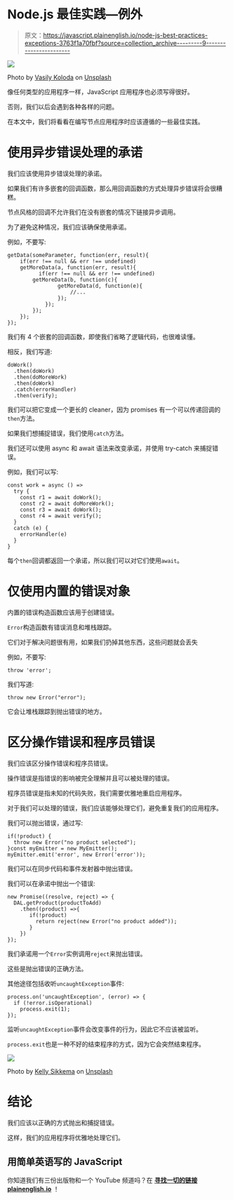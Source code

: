 # Node.js 最佳实践—例外

> 原文：<https://javascript.plainenglish.io/node-js-best-practices-exceptions-3763f1a70fbf?source=collection_archive---------9----------------------->

![](img/1d996c11dd7d862872c28aad8154b361.png)

Photo by [Vasily Koloda](https://unsplash.com/@napr0tiv?utm_source=medium&utm_medium=referral) on [Unsplash](https://unsplash.com?utm_source=medium&utm_medium=referral)

像任何类型的应用程序一样，JavaScript 应用程序也必须写得很好。

否则，我们以后会遇到各种各样的问题。

在本文中，我们将看看在编写节点应用程序时应该遵循的一些最佳实践。

# 使用异步错误处理的承诺

我们应该使用异步错误处理的承诺。

如果我们有许多嵌套的回调函数，那么用回调函数的方式处理异步错误将会很糟糕。

节点风格的回调不允许我们在没有嵌套的情况下链接异步调用。

为了避免这种情况，我们应该确保使用承诺。

例如，不要写:

```
getData(someParameter, function(err, result){
    if(err !== null && err !== undefined)
    getMoreData(a, function(err, result){
          if(err !== null && err !== undefined)
        getMoreData(b, function(c){ 
                getMoreData(d, function(e){ 
                    //...
                });
            });
        });
    });
});
```

我们有 4 个嵌套的回调函数，即使我们省略了逻辑代码，也很难读懂。

相反，我们写道:

```
doWork()
  .then(doWork)
  .then(doMoreWork)
  .then(doWork)
  .catch(errorHandler)
  .then(verify);
```

我们可以把它变成一个更长的 cleaner，因为 promises 有一个可以传递回调的`then`方法。

如果我们想捕捉错误，我们使用`catch`方法。

我们还可以使用 async 和 await 语法来改变承诺，并使用 try-catch 来捕捉错误。

例如，我们可以写:

```
const work = async () =>
  try {
    const r1 = await doWork();
    const r2 = await doMoreWork();
    const r3 = await doWork();
    const r4 = await verify();
  }
  catch (e) {
    errorHandler(e)
  }
}
```

每个`then`回调都返回一个承诺，所以我们可以对它们使用`await`。

# 仅使用内置的错误对象

内置的错误构造函数应该用于创建错误。

`Error`构造函数有错误消息和堆栈跟踪。

它们对于解决问题很有用，如果我们扔掉其他东西，这些问题就会丢失

例如，不要写:

```
throw 'error';
```

我们写道:

```
throw new Error("error");
```

它会让堆栈跟踪到抛出错误的地方。

# 区分操作错误和程序员错误

我们应该区分操作错误和程序员错误。

操作错误是指错误的影响被完全理解并且可以被处理的错误。

程序员错误是指未知的代码失败，我们需要优雅地重启应用程序。

对于我们可以处理的错误，我们应该能够处理它们，避免重复我们的应用程序。

我们可以抛出错误，通过写:

```
if(!product) {
  throw new Error("no product selected");
}const myEmitter = new MyEmitter();
myEmitter.emit('error', new Error('error'));
```

我们可以在同步代码和事件发射器中抛出错误。

我们可以在承诺中抛出一个错误:

```
new Promise((resolve, reject) => {
  DAL.getProduct(productToAdd)
    .then((product) =>{
       if(!product)
         return reject(new Error("no product added"));
       }
    })
});
```

我们承诺用一个`Error`实例调用`reject`来抛出错误。

这些是抛出错误的正确方法。

其他途径包括收听`uncaughtException`事件:

```
process.on('uncaughtException', (error) => {
  if (!error.isOperational)
    process.exit(1);
});
```

监听`uncaughtException`事件会改变事件的行为，因此它不应该被监听。

`process.exit`也是一种不好的结束程序的方式，因为它会突然结束程序。

![](img/84afb06b9b7624d81d47b219cbd27416.png)

Photo by [Kelly Sikkema](https://unsplash.com/@kellysikkema?utm_source=medium&utm_medium=referral) on [Unsplash](https://unsplash.com?utm_source=medium&utm_medium=referral)

# 结论

我们应该以正确的方式抛出和捕捉错误。

这样，我们的应用程序将优雅地处理它们。

## **用简单英语写的 JavaScript**

你知道我们有三份出版物和一个 YouTube 频道吗？在 [**寻找一切的链接 plainenglish.io**](https://plainenglish.io/) ！